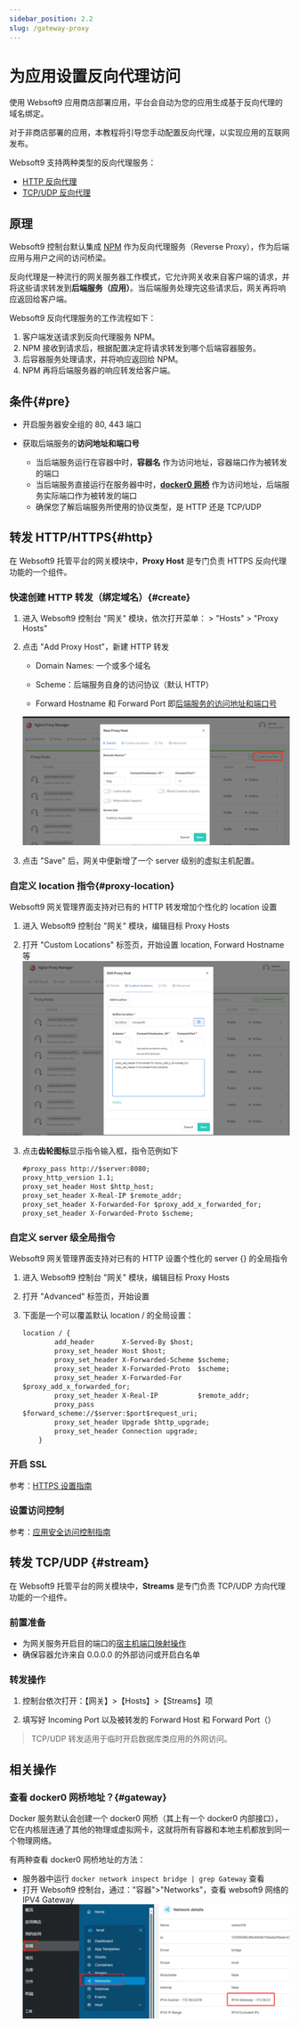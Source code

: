 ```yaml
---
sidebar_position: 2.2
slug: /gateway-proxy
---
```


# 为应用设置反向代理访问

使用 Websoft9 应用商店部署应用，平台会自动为您的应用生成基于反向代理的域名绑定。   

对于非商店部署的应用，本教程将引导您手动配置反向代理，以实现应用的互联网发布。

Websoft9 支持两种类型的反向代理服务：

- [HTTP 反向代理](#http)
- [TCP/UDP 反向代理](#stream)

## 原理

Websoft9 控制台默认集成 [NPM](https://nginxproxymanager.com/guide/) 作为反向代理服务（Reverse Proxy），作为后端应用与用户之间的访问桥梁。  

反向代理是一种流行的网关服务器工作模式，它允许网关收来自客户端的请求，并将这些请求转发到**后端服务（应用）**。当后端服务处理完这些请求后，网关再将响应返回给客户端。

Websoft9 反向代理服务的工作流程如下：

1. 客户端发送请求到反向代理服务 NPM。
2. NPM 接收到请求后，根据配置决定将请求转发到哪个后端容器服务。
3. 后容器服务处理请求，并将响应返回给 NPM。
4. NPM 再将后端服务器的响应转发给客户端。

## 条件{#pre}

- 开启服务器安全组的 80, 443 端口

- 获取后端服务的**访问地址和端口号**

  - 当后端服务运行在容器中时，**容器名** 作为访问地址，容器端口作为被转发的端口
  - 当后端服务直接运行在服务器中时，**[docker0 网桥](#gateway)** 作为访问地址，后端服务实际端口作为被转发的端口
  - 确保您了解后端服务所使用的协议类型，是 HTTP 还是 TCP/UDP

## 转发 HTTP/HTTPS{#http}

在 Websoft9 托管平台的网关模块中，**Proxy Host** 是专门负责 HTTPS 反向代理功能的一个组件。   

### 快速创建 HTTP 转发（绑定域名）{#create}

1. 进入 Websoft9 控制台 "网关" 模块，依次打开菜单： > "Hosts" > "Proxy Hosts"

2. 点击 "Add Proxy Host"，新建 HTTP 转发

   - Domain Names: 一个或多个域名

   - Scheme：后端服务自身的访问协议（默认 HTTP）

   - Forward Hostname 和 Forward Port 即[后端服务的访问地址和端口号](#pre)

   ![](./assets/websoft9-npm-createhttp.png)
  
3. 点击 "Save" 后，网关中便新增了一个 server 级别的虚拟主机配置。

### 自定义 location 指令{#proxy-location}

Websoft9 网关管理界面支持对已有的 HTTP 转发增加个性化的 location 设置

1. 进入 Websoft9 控制台 "网关" 模块，编辑目标 Proxy Hosts

2. 打开 "Custom Locations" 标签页，开始设置 location, Forward Hostname 等
   ![](./assets/websoft9-npm-addlocations.png)

3. 点击**齿轮图标**显示指令输入框，指令范例如下
    ```
    #proxy_pass http://$server:8080; 
    proxy_http_version 1.1;
    proxy_set_header Host $http_host;
    proxy_set_header X-Real-IP $remote_addr;
    proxy_set_header X-Forwarded-For $proxy_add_x_forwarded_for;
    proxy_set_header X-Forwarded-Proto $scheme;
    ```

### 自定义 server 级全局指令

Websoft9 网关管理界面支持对已有的 HTTP 设置个性化的 server {} 的全局指令

1. 进入 Websoft9 控制台 "网关" 模块，编辑目标 Proxy Hosts

2. 打开 "Advanced" 标签页，开始设置

3. 下面是一个可以覆盖默认 location / 的全局设置：  

    ```
    location / {
            add_header       X-Served-By $host;
            proxy_set_header Host $host;
            proxy_set_header X-Forwarded-Scheme $scheme;
            proxy_set_header X-Forwarded-Proto  $scheme;
            proxy_set_header X-Forwarded-For    $proxy_add_x_forwarded_for;
            proxy_set_header X-Real-IP          $remote_addr;
            proxy_pass       $forward_scheme://$server:$port$request_uri;
            proxy_set_header Upgrade $http_upgrade;
            proxy_set_header Connection upgrade;
        }
    ```

### 开启 SSL

参考：[HTTPS 设置指南](./domain-https)

### 设置访问控制

参考：[应用安全访问控制指南](./domain-auth)

## 转发 TCP/UDP {#stream}

在 Websoft9 托管平台的网关模块中，**Streams**  是专门负责 TCP/UDP 方向代理功能的一个组件。

### 前置准备

- 为网关服务开启目的端口的[宿主机端口映射操作](./backend-service#proxy-bind-port)
- 确保容器允许来自 0.0.0.0 的外部访问或开启白名单

### 转发操作

1. 控制台依次打开：【网关】>【Hosts】>【Streams】项

2. 填写好 Incoming Port 以及被转发的 Forward Host 和 Forward Port（）

> TCP/UDP 转发适用于临时开启数据库类应用的外网访问。 



## 相关操作

### 查看 docker0 网桥地址？{#gateway}

Docker 服务默认会创建一个 docker0 网桥（其上有一个 docker0 内部接口），它在内核层连通了其他的物理或虚拟网卡，这就将所有容器和本地主机都放到同一个物理网络。   

有两种查看 docker0 网桥地址的方法：

- 服务器中运行 `docker network inspect bridge | grep Gateway` 查看
- 打开 Websoft9 控制台，通过："容器">"Networks"，查看 websoft9 网络的 IPV4 Gateway
  ![](./assets/websoft9-container-gateway.png)